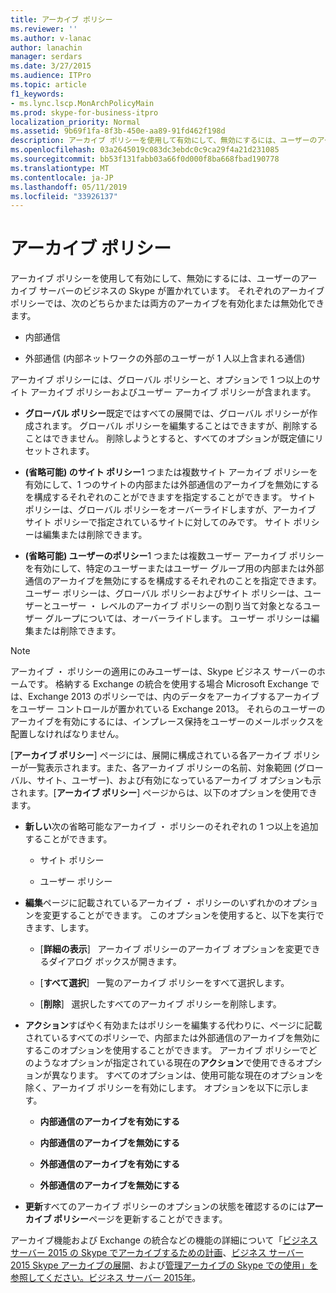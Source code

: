 ```yaml
---
title: アーカイブ ポリシー
ms.reviewer: ''
ms.author: v-lanac
author: lanachin
manager: serdars
ms.date: 3/27/2015
ms.audience: ITPro
ms.topic: article
f1_keywords:
- ms.lync.lscp.MonArchPolicyMain
ms.prod: skype-for-business-itpro
localization_priority: Normal
ms.assetid: 9b69f1fa-8f3b-450e-aa89-91fd462f198d
description: アーカイブ ポリシーを使用して有効にして、無効にするには、ユーザーのアーカイブ サーバーのビジネスの Skype が置かれています。 それぞれのアーカイブ ポリシーでは、次のどちらかまたは両方のアーカイブを有効化または無効化できます。
ms.openlocfilehash: 03a2645019c083dc3ebdc0c9ca29f4a21d231085
ms.sourcegitcommit: bb53f131fabb03a66f0d000f8ba668fbad190778
ms.translationtype: MT
ms.contentlocale: ja-JP
ms.lasthandoff: 05/11/2019
ms.locfileid: "33926137"
---
```

# <a name="archiving-policy"></a>アーカイブ ポリシー
 
アーカイブ ポリシーを使用して有効にして、無効にするには、ユーザーのアーカイブ サーバーのビジネスの Skype が置かれています。 それぞれのアーカイブ ポリシーでは、次のどちらかまたは両方のアーカイブを有効化または無効化できます。
  
- 内部通信
    
- 外部通信 (内部ネットワークの外部のユーザーが 1 人以上含まれる通信)
    
アーカイブ ポリシーには、グローバル ポリシーと、オプションで 1 つ以上のサイト アーカイブ ポリシーおよびユーザー アーカイブ ポリシーが含まれます。
  
- **グローバル ポリシー**既定ではすべての展開では、グローバル ポリシーが作成されます。 グローバル ポリシーを編集することはできますが、削除することはできません。 削除しようとすると、すべてのオプションが既定値にリセットされます。
    
- **(省略可能) のサイト ポリシー**1 つまたは複数サイト アーカイブ ポリシーを有効にして、1 つのサイトの内部または外部通信のアーカイブを無効にするを構成するそれぞれのことができますを指定することができます。 サイト ポリシーは、グローバル ポリシーをオーバーライドしますが、アーカイブ サイト ポリシーで指定されているサイトに対してのみです。 サイト ポリシーは編集または削除できます。
    
- **(省略可能) ユーザーのポリシー**1 つまたは複数ユーザー アーカイブ ポリシーを有効にして、特定のユーザーまたはユーザー グループ用の内部または外部通信のアーカイブを無効にするを構成するそれぞれのことを指定できます。 ユーザー ポリシーは、グローバル ポリシーおよびサイト ポリシーは、ユーザーとユーザー ・ レベルのアーカイブ ポリシーの割り当て対象となるユーザー グループについては、オーバーライドします。 ユーザー ポリシーは編集または削除できます。
    
> [!NOTE]
> アーカイブ ・ ポリシーの適用にのみユーザーは、Skype ビジネス サーバーのホームです。 格納する Exchange の統合を使用する場合 Microsoft Exchange では、Exchange 2013 のポリシーでは、内のデータをアーカイブするアーカイブをユーザー コントロールが置かれている Exchange 2013。 それらのユーザーのアーカイブを有効にするには、インプレース保持をユーザーのメールボックスを配置しなければなりません。 
  
[**アーカイブ ポリシー**] ページには、展開に構成されている各アーカイブ ポリシーが一覧表示されます。また、各アーカイブ ポリシーの名前、対象範囲 (グローバル、サイト、ユーザー)、および有効になっているアーカイブ オプションも示されます。[**アーカイブ ポリシー**] ページからは、以下のオプションを使用できます。
- **新しい**次の省略可能なアーカイブ ・ ポリシーのそれぞれの 1 つ以上を追加することができます。
    
  - サイト ポリシー
    
  - ユーザー ポリシー
    
- **編集**ページに記載されているアーカイブ ・ ポリシーのいずれかのオプションを変更することができます。 このオプションを使用すると、以下を実行できます、します。
    
  - [**詳細の表示**]   アーカイブ ポリシーのアーカイブ オプションを変更できるダイアログ ボックスが開きます。
    
  - [**すべて選択**]   一覧のアーカイブ ポリシーをすべて選択します。
    
  - [**削除**]   選択したすべてのアーカイブ ポリシーを削除します。
    
- **アクション**すばやく有効またはポリシーを編集する代わりに、ページに記載されているすべてのポリシーで、内部または外部通信のアーカイブを無効にするこのオプションを使用することができます。 アーカイブ ポリシーでどのようなオプションが指定されている現在の**アクション**で使用できるオプションが異なります。 すべてのオプションは、使用可能な現在のオプションを除く、アーカイブ ポリシーを有効にします。 オプションを以下に示します。
    
  - **内部通信のアーカイブを有効にする**
    
  - **内部通信のアーカイブを無効にする**
    
  - **外部通信のアーカイブを有効にする**
    
  - **外部通信のアーカイブを無効にする**
    
- **更新**すべてのアーカイブ ポリシーのオプションの状態を確認するのには**アーカイブ ポリシー**ページを更新することができます。
    
アーカイブ機能および Exchange の統合などの機能の詳細について「[ビジネス サーバー 2015 の Skype でアーカイブするための計画](../../plan-your-deployment/archiving/archiving.md)、[ビジネス サーバー 2015 Skype アーカイブの展開](../../deploy/deploy-archiving/deploy-archiving.md)、および[管理アーカイブの Skype での使用」を参照してください。ビジネス サーバー 2015年](../../manage/archiving/archiving.md)。

